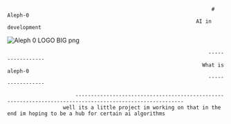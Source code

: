                                                                       # Aleph-0
                                                                 AI in development
![Aleph 0 LOGO BIG png](https://user-images.githubusercontent.com/79509710/185190190-245d3b9e-f086-4e26-9277-b70c6f5e995c.png)

                                                                     ----------------- 
                                                                   What is aleph-0
                                                                     -----------------

                          ---------------------------------------------------------------------------------------------------------
                      well its a little project im working on that in the end im hoping to be a hub for certain ai algorithms 
